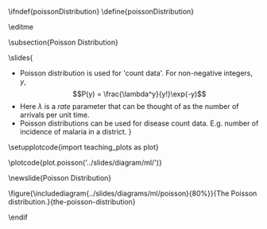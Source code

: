 \ifndef{poissonDistribution}
\define{poissonDistribution}

\editme

\subsection{Poisson Distribution}

\slides{
* Poisson distribution is used for 'count data'. For non-negative integers, $y$, 
  $$P(y) = \frac{\lambda^y}{y!}\exp(-y)$$
* Here $\lambda$ is a *rate* parameter that can be thought of as the number of arrivals per unit time.
* Poisson distributions can be used for disease count data. E.g. number of incidence of malaria in a district.
}

\setupplotcode{import teaching_plots as plot}

\plotcode{plot.poisson('../slides/diagram/ml/')}

\newslide{Poisson Distribution}

\figure{\includediagram{../slides/diagrams/ml/poisson}{80%}}{The Poisson distribution.}{the-poisson-distribution}

\endif
